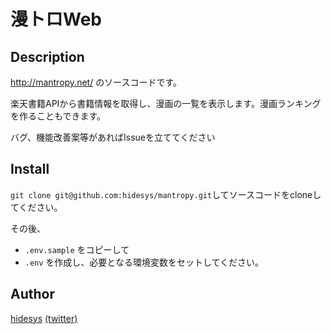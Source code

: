 漫トロWeb
====

## Description
http://mantropy.net/ のソースコードです。

楽天書籍APIから書籍情報を取得し、漫画の一覧を表示します。漫画ランキングを作ることもできます。

バグ、機能改善案等があればIssueを立ててください

## Install
`git clone git@github.com:hidesys/mantropy.git`してソースコードをcloneしてください。

その後、
* `.env.sample`
をコピーして
* `.env`
を作成し、必要となる環境変数をセットしてください。

## Author
[hidesys](https://github.com/hidesys) [(twitter)](https://twitter.com/hidesys)
